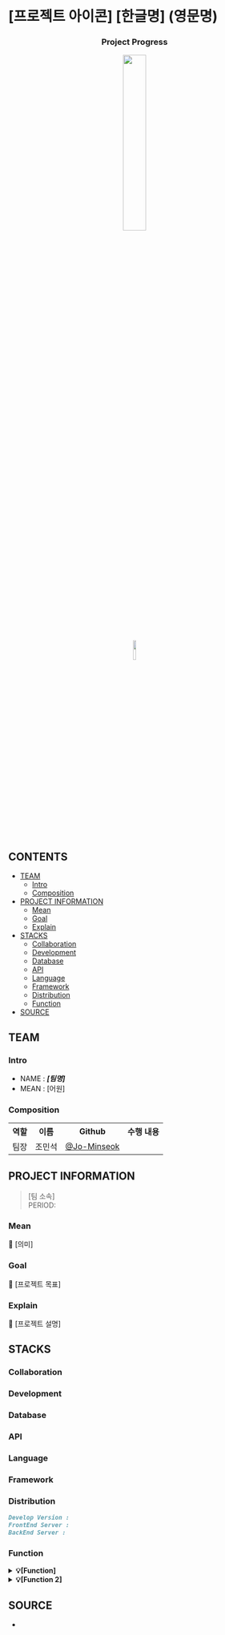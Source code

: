 # [프로젝트 아이콘] [한글명] (영문명)

<div align="center">
<h3> Project Progress</h3>
<a href="https://headware-intelligence.notion.site/5d05bd39b6f94036b9247e35d3040202?pvs=4"><img width = "30%" src = "https://img.shields.io/badge/Notion-000000?style=plastic&logo=notion&logoColor=ffffff"/></a><br>
<a href="https://hits.seeyoufarm.com"><img width = "10%" src="[히트 링크]"/></a>
</div>

## CONTENTS

- [TEAM](#TEAM)
  - [Intro](#Intro)
  - [Composition](#Composition)
- [PROJECT INFORMATION](#PROJECT-INFORMATION)
  - [Mean](#Mean)
  - [Goal](#Goal)
  - [Explain](#Explain)
- [STACKS](#STACKS)
  - [Collaboration](#collaboration)
  - [Development](#Development)
  - [Database](#Database)
  - [API](#API)
  - [Language](#Language)
  - [Framework](#Framework)
  - [Distribution](#distribution)
  - [Function](#Function)
- [SOURCE](#source)

## TEAM

### Intro

- NAME : <strong><em>[팀명]</em></strong>
- MEAN : [어원]

### Composition

<table align="center">
    <th>역할</th>
    <th>이름</th>
    <th>Github</th>
    <th>수행 내용</th>
    <tr>
        <td>팀장</td>
        <td>조민석</td>
        <td><a href="https://github.com/Jo-Minseok">@Jo-Minseok</a></td>
        <td></td>
    </tr>
</table>

## PROJECT INFORMATION

> [팀 소속] </br>
> PERIOD: </br>

### Mean

📃 [의미]

### Goal

🥇 [프로젝트 목표]

### Explain

📃 [프로젝트 설명]

## STACKS

### Collaboration

### Development

### Database

### API

### Language

### Framework

### Distribution

```md
Develop Version :
FrontEnd Server :
BackEnd Server :
```

### Function

<details>
    <summary><strong>💡[Function]</strong></summary>
    <ul>
        <li>Description</li>
    </ul>
</details>
<details>
    <summary><strong>💡[Function 2]</strong></summary>
    <ul>
        <li>Description</li>
    </ul>
</details>

## SOURCE

<ul>
  <li></li>
</ul>
